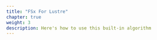 ```yaml
---
title: "FSx For Lustre"
chapter: true
weight: 3
description: Here's how to use this built-in algorithm
---
```



